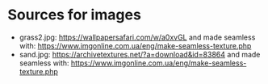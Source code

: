 # Sources for images

- grass2.jpg: https://wallpapersafari.com/w/a0xvGL and made seamless with: https://www.imgonline.com.ua/eng/make-seamless-texture.php
- sand.jpg: https://archivetextures.net/?a=download&id=83864  and made seamless with: https://www.imgonline.com.ua/eng/make-seamless-texture.php